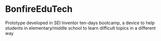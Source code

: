 # BonfireEduTech

Prototype developed in SEI Inventor ten-days bootcamp, a device to help students in elementary/middle school to learn difficult topics in a different way
